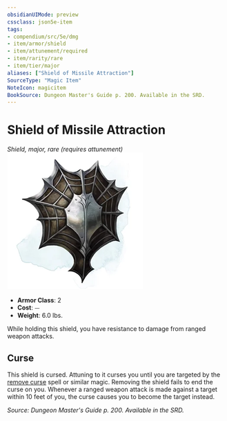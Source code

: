 ```yaml
---
obsidianUIMode: preview
cssclass: json5e-item
tags:
- compendium/src/5e/dmg
- item/armor/shield
- item/attunement/required
- item/rarity/rare
- item/tier/major
aliases: ["Shield of Missile Attraction"]
SourceType: "Magic Item"
NoteIcon: magicitem
BookSource: Dungeon Master's Guide p. 200. Available in the SRD.
---
```

# Shield of Missile Attraction
*Shield, major, rare (requires attunement)*  
![](/3-Mechanics/CLI/items/img/shield-of-missile-attraction.webp#right)  

- **Armor Class**: 2
- **Cost**: ⏤
- **Weight**: 6.0 lbs.

While holding this shield, you have resistance to damage from ranged weapon attacks.

## Curse

This shield is cursed. Attuning to it curses you until you are targeted by the [remove curse](/3-Mechanics/CLI/spells/remove-curse.md) spell or similar magic. Removing the shield fails to end the curse on you. Whenever a ranged weapon attack is made against a target within 10 feet of you, the curse causes you to become the target instead.

*Source: Dungeon Master's Guide p. 200. Available in the SRD.*